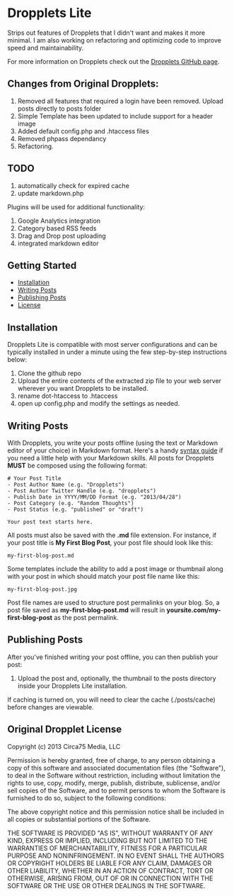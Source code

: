 Dropplets Lite
===============

Strips out features of Dropplets that I didn't want and makes it more minimal. I am also working on refactoring and optimizing code to improve speed and maintainability. 

For more information on Dropplets check out the [Dropplets GitHub page](https://github.com/Circa75/dropplets). 

## Changes from Original Dropplets:
1. Removed all features that required a login have been removed. Upload posts directly to posts folder
1. Simple Template has been updated to include support for a header image
1. Added default config.php and .htaccess files
1. Removed phpass dependancy
1. Refactoring. 

## TODO

1. automatically check for expired cache
1. update markdown.php

Plugins will be used for additional functionality:

1. Google Analytics integration
1. Category based RSS feeds
1. Drag and Drop post uploading
1. integrated markdown editor

## Getting Started
- [Installation](#installation)
- [Writing Posts](#writing-posts)
- [Publishing Posts](#publishing-posts)
- [License](#license)

## Installation
Dropplets Lite is compatible with most server configurations and can be typically installed in under a minute using the few step-by-step instructions below:

1. Clone the github repo
3. Upload the entire contents of the extracted zip file to your web server wherever you want Dropplets to be installed. 
4. rename dot-htaccess to .htaccess 
5. open up config.php and modify the settings as needed. 

## Writing Posts
With Dropplets, you write your posts offline (using the text or Markdown editor of your choice) in Markdown format. Here's a handy [syntax guide](https://github.com/circa75/dropplets/wiki/Markdown-Syntax-Guide) if you need a little help with your Markdown skills. All posts for Dropplets **MUST** be composed using the following format:

    # Your Post Title
    - Post Author Name (e.g. "Dropplets")
    - Post Author Twitter Handle (e.g. "dropplets")
    - Publish Date in YYYY/MM/DD Format (e.g. "2013/04/28")
    - Post Category (e.g. "Random Thoughts")
    - Post Status (e.g. "published" or "draft")

    Your post text starts here. 
    
All posts must also be saved with the **.md** file extension. For instance, if your post title is **My First Blog Post**, your post file should look like this:

    my-first-blog-post.md

Some templates include the ability to add a post image or thumbnail along with your post in which should match your post file name like this:

    my-first-blog-post.jpg

Post file names are used to structure post permalinks on your blog. So, a post file saved as **my-first-blog-post.md** will result in **yoursite.com/my-first-blog-post** as the post permalink.

## Publishing Posts
After you've finished writing your post offline, you can then publish your post:

1. Upload the post and, optionally, the thumbnail to the posts directory inside your Dropplets Lite installation. 

If caching is turned on, you will need to clear the cache (./posts/cache) before changes are viewable. 

## Original Dropplet License
Copyright (c) 2013 Circa75 Media, LLC

Permission is hereby granted, free of charge, to any person obtaining a copy of this software and associated documentation files (the "Software"), to deal in the Software without restriction, including without limitation the rights to use, copy, modify, merge, publish, distribute, sublicense, and/or sell copies of the Software, and to permit persons to whom the Software is furnished to do so, subject to the following conditions:

The above copyright notice and this permission notice shall be included in all copies or substantial portions of the Software.

THE SOFTWARE IS PROVIDED "AS IS", WITHOUT WARRANTY OF ANY KIND, EXPRESS OR IMPLIED, INCLUDING BUT NOT LIMITED TO THE WARRANTIES OF MERCHANTABILITY, FITNESS FOR A PARTICULAR PURPOSE AND NONINFRINGEMENT. IN NO EVENT SHALL THE AUTHORS OR COPYRIGHT HOLDERS BE LIABLE FOR ANY CLAIM, DAMAGES OR OTHER LIABILITY, WHETHER IN AN ACTION OF CONTRACT, TORT OR OTHERWISE, ARISING FROM, OUT OF OR IN CONNECTION WITH THE SOFTWARE OR THE USE OR OTHER DEALINGS IN THE SOFTWARE.